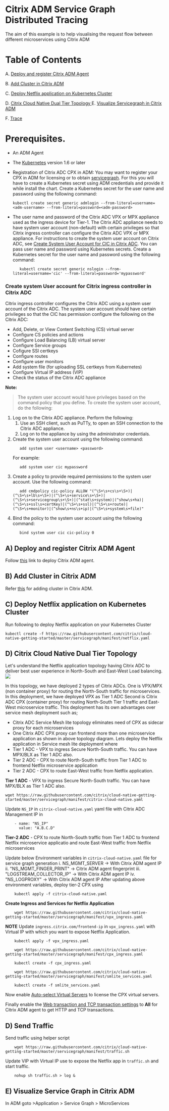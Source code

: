# Citrix ADM Service Graph Distributed Tracing
The aim of this example is to help visualising the request flow between different microservices using Citrix ADM
# Table of Contents

A. [Deploy and register Citrix ADM Agent](#deploy-register-citrix-adm-agent)

B. [Add Cluster in Citrix ADM](#register-adm-agent)

C. [Deploy Netflix application on Kubernetes Cluster ](#deploy-application)

D. [Citrix Cloud Native Dual Tier Topology ](#deploy-citrix-cloud-native-stack)
E. [Visualize Servicegraph in Citrix ADM](#servicegraph)

F. [Trace](trace)

# Prerequisites.
- An ADM Agent
-  The [Kubernetes](https://kubernetes.io/) version 1.6 or later
- Registration of Citrix ADC CPX in ADM: You may want to register your CPX in ADM for licensing or to obtain [servicegraph](https://docs.citrix.com/en-us/citrix-application-delivery-management-service/application-analytics-and-management/service-graph.html). For this you will have to create a Kubernetes secret using ADM credentials and provide it while install the chart. Create a Kubernetes secret for the user name and password using the following command:

  ```
  kubectl create secret generic admlogin --from-literal=username=<adm-username> --from-literal=password=<adm-password> 
  ```
-   The user name and password of the Citrix ADC VPX or MPX appliance used as the ingress device for Tier-1. The Citrix ADC appliance needs to have system user account (non-default) with certain privileges so that Citrix ingress controller can configure the Citrix ADC VPX or MPX appliance. For instructions to create the system user account on Citrix ADC, see [Create System User Account for CIC in Citrix ADC](#create-system-user-account-for-cic-in-citrix-adc).
    You can pass user name and password using Kubernetes secrets. Create a Kubernetes secret for the user name and password using the following command:
    ```
       kubectl create secret generic nslogin --from-literal=username='cic' --from-literal=password='mypassword'
    ```

### Create system User account for Citrix ingress controller in Citrix ADC

Citrix ingress controller configures the Citrix ADC using a system user account of the Citrix ADC. The system user account should have certain privileges so that the CIC has permission configure the following on the Citrix ADC:
-  Add, Delete, or View Content Switching (CS) virtual server
-  Configure CS policies and actions
-  Configure Load Balancing (LB) virtual server
-  Configure Service groups
-  Cofigure SSl certkeys
-  Configure routes
-  Configure user monitors
-  Add system file (for uploading SSL certkeys from Kubernetes)
-  Configure Virtual IP address (VIP)
-  Check the status of the Citrix ADC appliance

**Note:**
> The system user account would have privileges based on the command policy that you define.
To create the system user account, do the following:
1.  Log on to the Citrix ADC appliance. Perform the following:
    1.  Use an SSH client, such as PuTTy, to open an SSH connection to the Citrix ADC appliance.
    2.  Log on to the appliance by using the administrator credentials.
2.  Create the system user account using the following command:
    ```
       add system user <username> <password>
    ```
    For example:
    ```
       add system user cic mypassword
    ```
3.  Create a policy to provide required permissions to the system user account. Use the following command:
    ```
       add cmdpolicy cic-policy ALLOW "(^\S+\s+cs\s+\S+)|(^\S+\s+lb\s+\S+)|(^\S+\s+service\s+\S+)|(^\S+\s+servicegroup\s+\S+)|(^stat\s+system)|(^show\s+ha)|(^\S+\s+ssl\s+certKey)|(^\S+\s+ssl)|(^\S+\s+route)|(^\S+\s+monitor)|(^show\s+ns\s+ip)|(^\S+\s+system\s+file)"
    ```
4.  Bind the policy to the system user account using the following command:
    ```
       bind system user cic cic-policy 0
    ```    
## <a name="deploy-register-citrix-adm-agent">A) Deploy and register Citrix ADM Agent</a>
Follow [this](https://docs.citrix.com/en-us/citrix-application-delivery-management-service/getting-started.html) link to deploy Citrix ADM agent.

## <a name="register-adm-agent"> B) Add Cluster in Citrix ADM</a>
 Refer [this]( https://docs.citrix.com/en-us/citrix-application-delivery-management-service/application-analytics-and-management/sg-unified-single-ingress-topology.html#add-kubernetes-cluster-in-citrix-adm) for adding cluster in Citrix ADM.

## <a name="deploy-application"> C) Deploy Netflix application on Kubernetes Cluster </a> 
Run following to deploy Netflix application on your Kubernetes Cluster 
```
kubectl create -f https://raw.githubusercontent.com/citrix/cloud-native-getting-started/master/servicegraph/manifest/netflix.yaml
```
## <a name="deploy-citrix-cloud-native-stack"> D) Citrix Cloud Native Dual Tier Topology </a>
Let's understand the Netflix application topology having Citrix ADC to deliver best user experience in North-South and East-West Load balancing.
![](images/topology.png)

In this topology, we have deployed 2 types of Citrix ADCs. One is VPX/MPX (non container proxy) for routing the North-South traffic for microservices. In this deployment, we have deployed VPX as Tier 1 ADC
Second is Citrix ADC CPX (container proxy) for routing North-South Tier 1 traffic and East-West microservice traffic.
This deployment has its own advantages over service mesh deployment such as;
* Citrix ADC Service Mesh lite topology eliminates need of CPX as sidecar proxy for each microservices
* One Citrix ADC CPX proxy can frontend more than one microservice application as shown in above topology diagram.
Lets deploy the Netflix application in Service mesh lite deployment where
* Tier 1 ADC - VPX to ingress Secure North-South traffic. You can have MPX/BLX as TIer 1 ADC also.
* Tier 2 ADC - CPX to route North-South traffic from Tier 1 ADC to frontend Netflix microservice application
* Tier 2 ADC - CPX to route East-West traffic from Netflix application.


**Tier 1 ADC** - VPX to ingress Secure North-South traffic. You can have MPX/BLX as TIer 1 ADC also.

```
wget https://raw.githubusercontent.com/citrix/cloud-native-getting-started/master/servicegraph/manifest/citrix-cloud-native.yaml
```

Update `NS_IP` in `citrix-cloud-native.yaml` yaml file with Citrix ADC Management IP in 

```
    - name: "NS_IP"
      value: "A.B.C.D"  
```
**Tier-2 ADC** - CPX to route North-South traffic from Tier 1 ADC to frontend Netflix microservice applicatio and route East-West traffic from Netflix microservices

Update below Environment variables in `citrix-cloud-native.yaml` file for service graph generation
i. NS_MGMT_SERVER -> With Citrix ADM agent IP 
ii. "NS_MGMT_FINGER_PRINT" -> Citrix ADM agent fingerprint 
iii. "LOGSTREAM_COLLECTOR_IP" -> With Citrix ADM agent IP 
iv. "NS_LOGPROXY" -> With Citrix ADM agent IP 
After updating above environment variables, deploy tier-2 CPX using 
```
    kubectl apply -f citrix-cloud-native.yaml
```
**Create Ingress and Services for Netflix Application**

```
    wget https://raw.githubusercontent.com/citrix/cloud-native-getting-started/master/servicegraph/manifest/vpx_ingress.yaml
``` 
**NOTE** Update `ingress.citrix.com/frontend-ip` in `vpx_ingress.yaml` with Virtual IP with which you want to expose Netflix Application.

```
    kubectl apply -f vpx_ingress.yaml

    wget https://raw.githubusercontent.com/citrix/cloud-native-getting-started/master/servicegraph/manifest/cpx_ingress.yaml

    kubectl create -f cpx_ingress.yaml

    wget https://raw.githubusercontent.com/citrix/cloud-native-getting-started/master/servicegraph/manifest/smlite_services.yaml

    kubectl create -f smlite_services.yaml
```

Now enable  [Auto-select Virtual Servers](https://docs.citrix.com/en-us/citrix-application-delivery-management-service/application-analytics-and-management/sg-service-mesh-dual-tier-topology.html#enable-auto-select-virtual-servers-for-licensing)  to license the CPX virtual servers.
 
Finally enable the  [Web transaction and TCP transaction settings](https://docs.citrix.com/en-us/citrix-application-delivery-management-service/application-analytics-and-management/sg-service-mesh-dual-tier-topology.html#enable-web-transaction-and-tcp-transaction-settings)  to  **All**  for Citrix ADM agent to get HTTP and TCP transactions.

## <a name="send-traffic"> D) Send Traffic </a>
Send traffic using helper script
```
	wget https://raw.githubusercontent.com/citrix/cloud-native-getting-started/master/servicegraph/manifest/traffic.sh
```
Update VIP with Virtual IP use to expose the Netflix app in `traffic.sh` and start traffic.
```
    nohup sh traffic.sh > log &
```
## <a name="servicegraph"> E) Visualize Service Graph in Citrix ADM</a>
In ADM goto >Application > Service Graph > MicroServices
